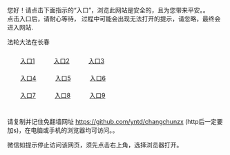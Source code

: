 您好！请点击下面指示的“入口”，浏览此网站是安全的，且为您带来平安。。 <br/>
点击入口后，请耐心等待， 过程中可能会出现无法打开的提示，请忽略，最终会进入网站. </br>

法轮大法在长春<br/>
<div style="padding:10px"><a style="margin:20px" target="_blank" href="https://doj0sio6ox1ia.cloudfront.net/2Qpsp?qmdrewvo" id="ccLink1" rel="nofollow">入口1</a> <a target="_blank" style="margin:20px" href="https://d2x1djzw1be04c.cloudfront.net/2Qpsp?vpivaqo" id="ccLink2" rel="nofollow">入口2</a> <a style="margin:20px" target="_blank" href="https://d1erg1oxxzncso.cloudfront.net/2Qpsp?qciufv" id="ccLink3" rel="nofollow">入口3</a></div>

<div style="padding:10px" ><a style="margin:20px" target="_blank" href="https://doj0sio6ox1ia.cloudfront.net/2Qpsp?qmdrewvo" id="ccLink4" rel="nofollow">入口4</a> <a style="margin:20px" href="https://d2x1djzw1be04c.cloudfront.net/2Qpsp?vpivaqo" target="_blank" id="ccLink5" rel="nofollow">入口5</a> <a style="margin:20px" href="https://d1erg1oxxzncso.cloudfront.net/2Qpsp?qciufv" target="_blank" id="ccLink6" rel="nofollow">入口6</a></div>

<div style="padding:10px"><a style="margin:20px" target="_blank" href="https://doj0sio6ox1ia.cloudfront.net/2Qpsp?qmdrewvo" id="ccLink7" rel="nofollow">入口7</a> <a style="margin:20px" href="https://d2x1djzw1be04c.cloudfront.net/2Qpsp?vpivaqo" target="_blank" id="ccLink8" rel="nofollow">入口8</a> <a style="margin:20px" target="_blank" href="https://d1erg1oxxzncso.cloudfront.net/2Qpsp?qciufv" id="ccLink9" rel="nofollow">入口9</a></div>

<br/>



请复制并记住免翻墙网址 https://github.com/yntd/changchunzx (http后一定要加s)，在电脑或手机的浏览器均可访问。。<br/>

微信如提示停止访问该网页，须先点击右上角，选择浏览器打开。

